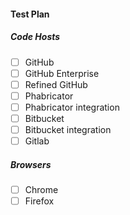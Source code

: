 


#### Test Plan

##### Code Hosts

- [ ] GitHub
- [ ] GitHub Enterprise
- [ ] Refined GitHub
- [ ] Phabricator
- [ ] Phabricator integration
- [ ] Bitbucket
- [ ] Bitbucket integration
- [ ] Gitlab

##### Browsers

- [ ] Chrome
- [ ] Firefox
